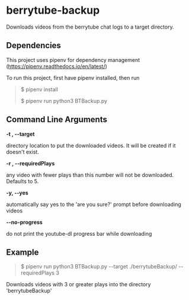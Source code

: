 # berrytube-backup
Downloads videos from the berrytube chat logs to a target directory.

## Dependencies

This project uses pipenv for dependency management (https://pipenv.readthedocs.io/en/latest/)

To run this project, first have pipenv installed, then run

> $ pipenv install
>
> $ pipenv run python3 BTBackup.py <arguments>

## Command Line Arguments

**-t <directory>, --target <directory>**

  directory location to put the downloaded videos.  It will be created if it doesn't exist.
  
**-r <integer>, --requiredPlays <integer>**

  any video with fewer plays than this number will not be downloaded.  Defaults to 5.
  
**-y, --yes**

  automatically say yes to the 'are you sure?' prompt before downloading videos
  
**--no-progress**

  do not print the youtube-dl progress bar while downloading
  
## Example

> $ pipenv run python3 BTBackup.py --target ./berrytubeBackup/ --requiredPlays 3

  Downloads videos with 3 or greater plays into the directory 'berrytubeBackup'
